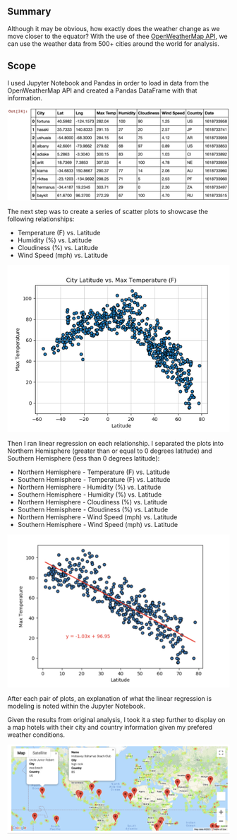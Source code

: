 ## Summary

Although it may be obvious, how exactly does the weather change as we move closer to the equator? With the use of thee [OpenWeatherMap API](https://openweathermap.org/api), we can use the weather data from 500+ cities around the world for analysis. 

## Scope

I used Jupyter Notebook and Pandas in order to load in data from the OpenWeatherMap API and created a Pandas DataFrame with that information.

![DataFrame Preview](WeatherPy/dataframe.png)

The next step was to create a series of scatter plots to showcase the following relationships:

 - Temperature (F) vs. Latitude
 - Humidity (%) vs. Latitude
 - Cloudiness (%) vs. Latitude
 - Wind Speed (mph) vs. Latitude

![Lat vs Temp](WeatherPy/lat_vs_temp.png)

Then I ran linear regression on each relationship. I separated the plots into Northern Hemisphere (greater than or equal to 0 degrees latitude) and Southern Hemisphere (less than 0 degrees latitude):

 - Northern Hemisphere - Temperature (F) vs. Latitude
 - Southern Hemisphere - Temperature (F) vs. Latitude
 - Northern Hemisphere - Humidity (%) vs. Latitude
 - Southern Hemisphere - Humidity (%) vs. Latitude
 - Northern Hemisphere - Cloudiness (%) vs. Latitude
 - Southern Hemisphere - Cloudiness (%) vs. Latitude
 - Northern Hemisphere - Wind Speed (mph) vs. Latitude
 - Southern Hemisphere - Wind Speed (mph) vs. Latitude

![Linear Regression Example](WeatherPy/linear.png)

After each pair of plots, an explanation of what the linear regression is modeling is noted within the Jupyter Notebook.

Given the results from original analysis, I took it a step further to display on a map hotels with their city and country information given my prefered weather conditions.

![Hotel Info](VacationPy/Map2.png)
